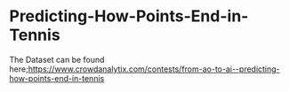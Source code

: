 # Predicting-How-Points-End-in-Tennis
The Dataset can be found here;https://www.crowdanalytix.com/contests/from-ao-to-ai--predicting-how-points-end-in-tennis
